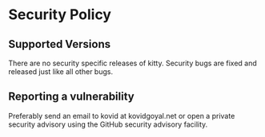 # Security Policy

## Supported Versions

There are no security specific releases of kitty. Security bugs are fixed
and released just like all other bugs.

## Reporting a vulnerability

Preferably send an email to kovid at kovidgoyal.net or open a private security
advisory using the GitHub security advisory facility.

